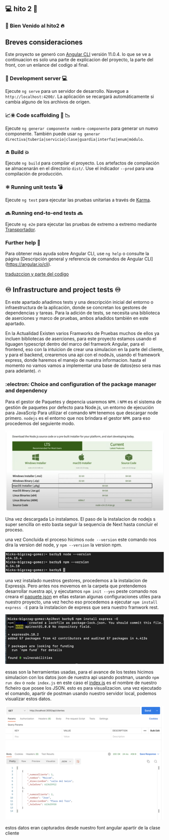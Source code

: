 ## 💻  hito 2  📌

  ### 🌝 Bien Venido al hito2 🔥
  
## Breves consideraciones

Este proyecto se generó con [Angular CLI](https://github.com/angular/angular-cli) versión 11.0.4.
lo que se ve a continuacion es solo una parte de explicacion del proyecto, la parte del front, con un enlance del codigo al final.

### 🔄 Development server 💻

Ejecute `ng serve` para un servidor de desarrollo. Navegue a `http://localhost:4200/`. La aplicación se recargará automáticamente si cambia alguno de los archivos de origen.

### 📈☣️ Code scaffolding 📑 📉

Ejecute `ng generar componente nombre-componente` para generar un nuevo componente. También puede usar `ng generar directiva|tubería|servicio|clase|guardia|interfaz|enum|módulo`.

### ⏏️ Build 💥

Ejecute `ng build` para compilar el proyecto. Los artefactos de compilación se almacenarán en el directorio `dist/`. Use el indicador `--prod` para una compilación de producción.

### ⚛️ Running unit tests 💣

Ejecute `ng test` para ejecutar las pruebas unitarias a través de [Karma](https://karma-runner.github.io).

### 🔜 Running end-to-end tests 🔜

Ejecute `ng e2e` para ejecutar las pruebas de extremo a extremo mediante [Transportador](http://www.protractortest.org/).

### Further help 🔀

Para obtener más ayuda sobre Angular CLI, use `ng help` o consulte la página [Descripción general y referencia de comandos de Angular CLI] (https://angular.io/cli).

[traduzccion y parte del codigo](https://github.com/Manzambi/Manzambi_Antonio_CC2223/tree/main/Docs/Hito%202/MyAplication__CC/pizzaHut)


## ♾️ Infrastructure and project tests ♾️

En este apartado añadimos tests y una descripción inicial del entorno o infraestructura de la aplicación, donde se concretan los gestores de dependencias y tareas. Para la adición de tests, se necesita una biblioteca de aserciones y marco de pruebas, ambos añadidos también en este apartado.

En la Actualidad Existen varios Framworks de Pruebas muchos de ellos ya incluen bibliotecas de aserciones, para este proyecto estamos usando el liguagen typescript dentro del marco del framwork Angular, para el frontend, eso con la intuicion de crear una simulacion en la parte del cliente, y para el backend, crearemos una api con el nodeJs, usando el framework express, donde haremos el manejo de nuestra informacion. hasta el momento no vamos vamos a implementar una base de datos(eso sera mas para adelante). 🔥

### :electron:  Choice and configuration of the package manager and dependency
   
  Para el gestor de Paquetes y depencia usaremos `NPM`. ℹ️ `NPM` es el sistema de gestión de paquetes por defecto para Node.js, un entorno de ejecución para JavaScrip 
  Para utilizar el comando `NPM` tenemos que descargar node primero. `nodejs` es el entorno que nos brindara el gestor `NPM`. para eso procedemos del seguiente modo.
    
![GenerandounanuevaSSH](./img/DescargadeNode.png)

Una vez descargada Lo instalamos. El paso de la instalacion de nodejs s super sencilla on esto basta seguir la sequencia de Next hasta concluir el proceso.

una vez Concluida el proceso hicimos `node --version` este comando nos dira la version del node, y `npm --version` la version npm.

![GenerandounanuevaSSH](./img/NPMYNODEversion.png)

una vez instalado nuestros gestores, procedemos a la instalacion de Expressjs. Pero antes nos movemos en la carpeta que pretendemos desarrollar nuestra api, y ejecutamos `npm init --yes` peste comando nos creara el [paquete.json](https://github.com/Manzambi/Manzambi_Antonio_CC2223/blob/main/Docs/Hito%202/MyAplication__CC/ApiRest/package.json) en ellas estaran algunas configuraciones utiles para nuestro proyecto, una vez hecho eso procedemos a ejecutar  `npm install express -E` para la instalacion de express que sera  nuestro framwork rest.

![GenerandounanuevaSSH](./img/UsandoNPMParaInstalarExpress.png)

essas son la herramientas usadas, para el avance de los testes hicimos simulacion con los datos json de nuestra api usando postman, usando `npm run dev` o `node index.js` en este caso el [index.js](https://github.com/Manzambi/Manzambi_Antonio_CC2223/blob/main/Docs/Hito%202/MyAplication__CC/ApiRest/index.js) es el nombre de nuestro ficheiro que posee los JSON. esto es para visualizacion. una vez ejecutado el comando, apartir de postman usando nuestro servidor local, podemos visualizar estos datos.  

![GenerandounanuevaSSH](./img/getClientes.png)

estos datos eran capturados desde nuestro font angular apartir de la clase cliente

